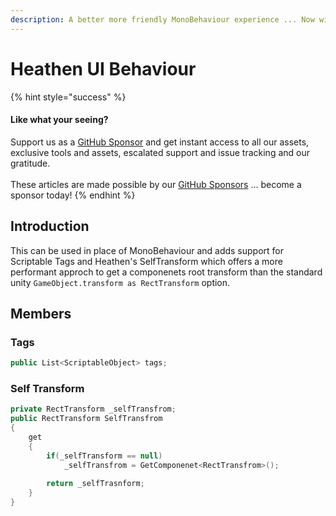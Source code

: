 ```yaml
---
description: A better more friendly MonoBehaviour experience ... Now with RectTransform
---
```


# Heathen UI Behaviour

{% hint style="success" %}
#### Like what your seeing?

Support us as a [GitHub Sponsor](../../become-a-sponsor/) and get instant access to all our assets, exclusive tools and assets, escalated support and issue tracking and our gratitude.\
\
These articles are made possible by our [GitHub Sponsors](../../become-a-sponsor/) ... become a sponsor today!
{% endhint %}

## Introduction

This can be used in place of MonoBehaviour and adds support for Scriptable Tags and Heathen's SelfTransform which offers a more performant approch to get a componenets root transform than the standard unity `GameObject.transform as RectTransform` option.

## Members

### Tags

```csharp
public List<ScriptableObject> tags;
```

### Self Transform

```csharp
private RectTransform _selfTransfrom;
public RectTransform SelfTransfrom
{
    get
    {
        if(_selfTransform == null)
            _selfTransfrom = GetComponenet<RectTransfrom>();
        
        return _selfTrasnform;
    }
}
```
